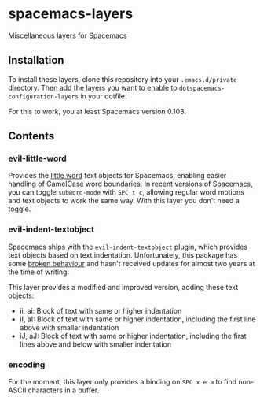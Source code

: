 # spacemacs-layers

Miscellaneous layers for Spacemacs

## Installation
To install these layers, clone this repository into your `.emacs.d/private`
directory. Then add the layers you want to enable to
`dotspacemacs-configuration-layers` in your dotfile.

For this to work, you at least Spacemacs version 0.103.

## Contents

### evil-little-word

Provides the [little word](https://github.com/tarao/evil-plugins) text objects
for Spacemacs, enabling easier handling of CamelCase word boundaries. In recent
versions of Spacemacs, you can toggle `subword-mode` with `SPC t c`, allowing
regular word motions and text objects to work the same way. With this layer you
don't need a toggle.

### evil-indent-textobject

Spacemacs ships with the `evil-indent-textobject` plugin, which provides text
objects based on text indentation. Unfortunately, this package has some
[broken behaviour](https://github.com/cofi/evil-indent-textobject/issues/1) and
hasn't received updates for almost two years at the time of writing.

This layer provides a modified and improved version, adding these text objects:

- ii, ai: Block of text with same or higher indentation
- iI, aI: Block of text with same or higher indentation, including the first
  line above with smaller indentation
- iJ, aJ: Block of text with same or higher indentation, including the first
  lines above and below with smaller indentation

### encoding

For the moment, this layer only provides a binding on `SPC x e a` to find
non-ASCII characters in a buffer.
